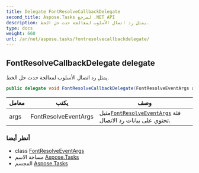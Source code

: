 ```yaml
---
title: Delegate FontResolveCallbackDelegate
second_title: Aspose.Tasks لمرجع .NET API
description: يمثل رد اتصال الأسلوب لمعالجة حدث حل الخط.
type: docs
weight: 660
url: /ar/net/aspose.tasks/fontresolvecallbackdelegate/
---
```

## FontResolveCallbackDelegate delegate

يمثل رد اتصال الأسلوب لمعالجة حدث حل الخط.

```csharp
public delegate void FontResolveCallbackDelegate(FontResolveEventArgs args);
```

| معامل | يكتب | وصف |
| --- | --- | --- |
| args | FontResolveEventArgs | مثيل[`FontResolveEventArgs`](../fontresolveeventargs/) فئة تحتوي على بيانات رد الاتصال. |

### أنظر أيضا

* class [FontResolveEventArgs](../fontresolveeventargs/)
* مساحة الاسم [Aspose.Tasks](../../aspose.tasks/)
* المجسم [Aspose.Tasks](../../)


